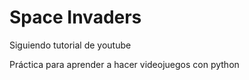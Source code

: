 # Space Invaders
Siguiendo tutorial de youtube




Práctica para aprender a hacer videojuegos con python

